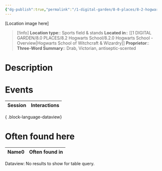 ```yaml
---
{"dg-publish":true,"permalink":"/1-digital-garden/8-0-places/8-2-hogwarts-school/8-4-04-quidditch-arena/","tags":["#place","hogwarts","service-building"]}
---
```


[Location image here]
>[!info]
>**Location type**::  Sports field & stands
>**Located in**:: [[1 DIGITAL GARDEN/8.0 PLACES/8.2 Hogwarts School/8.2.0 Hogwarts School - Overview\|Hogwarts School of Witchcraft & Wizardry]]
>**Proprietor**:: 
>**Three-Word Summary**:: Drab, Victorian, antiseptic-scented

# Description


# Events

| Session | Interactions |
| ------- | ------------ |

{ .block-language-dataview}

# Often found here

<div><table class="dataview table-view-table"><thead class="table-view-thead"><tr class="table-view-tr-header"><th class="table-view-th"><span>Name</span><span class="dataview small-text">0</span></th><th class="table-view-th"><span>Often found in</span></th></tr></thead><tbody class="table-view-tbody"></tbody></table><div class="dataview dataview-error-box"><p class="dataview dataview-error-message">Dataview: No results to show for table query.</p></div></div>
